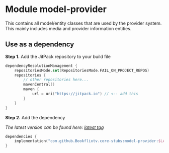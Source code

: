 # Module model-provider

This contains all model/entity classes that are used by the provider system. This mainly includes media and provider information entities.

## Use as a dependency

**Step 1.** Add the JitPack repository to your build file
```kotlin
dependencyResolutionManagement {
    repositoriesMode.set(RepositoriesMode.FAIL_ON_PROJECT_REPOS)
    repositories {
        // other repositories here...
        mavenCentral()
        maven {
            url = uri("https://jitpack.io") // <-- add this
        }
    }
}
```

**Step 2.** Add the dependency

_The latest version can be found here: [latest tag](https://github.com/Bookflixtv/core-stubs/releases/latest)_
```kotlin
dependencies {
    implementation("com.github.Bookflixtv.core-stubs:model-provider:$LATEST_CORE_STUBS_VERSION")
}
```